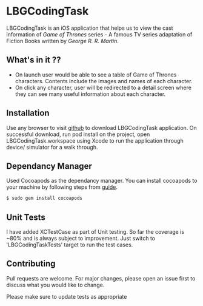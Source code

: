 # LBGCodingTask

LBGCodingTask is an iOS application that helps us to view the cast information of *Game of Thrones* series - A famous TV series adaptation of Fiction Books written by *George R. R. Martin*.

## What's in it ??
- On launch user would be able to see a table of Game of Thrones characters. Contents include the images and names of each character.
- On click any character, user will be redirected to a detail screen where they can see many useful information about each character.

## Installation

Use any browser to visit [github](https://) to download LBGCodingTask application. On successful download, run pod install on the project, open LBGCodingTask.workspace using Xcode to run the application through device/ simulator for a walk through.

## Dependancy Manager
Used Cocoapods as the dependancy manager. You can install cocoapods to your machine by following steps from [guide](https://guides.cocoapods.org/using/getting-started.html).
```bash
$ sudo gem install cocoapods
```

## Unit Tests
I have added XCTestCase as part of Unit testing. So far the coverage is ~80% and is always subject to improvement. Just switch to 'LBGCodingTaskTests' target to run the test cases.

## Contributing
Pull requests are welcome. For major changes, please open an issue first to discuss what you would like to change.

Please make sure to update tests as appropriate
